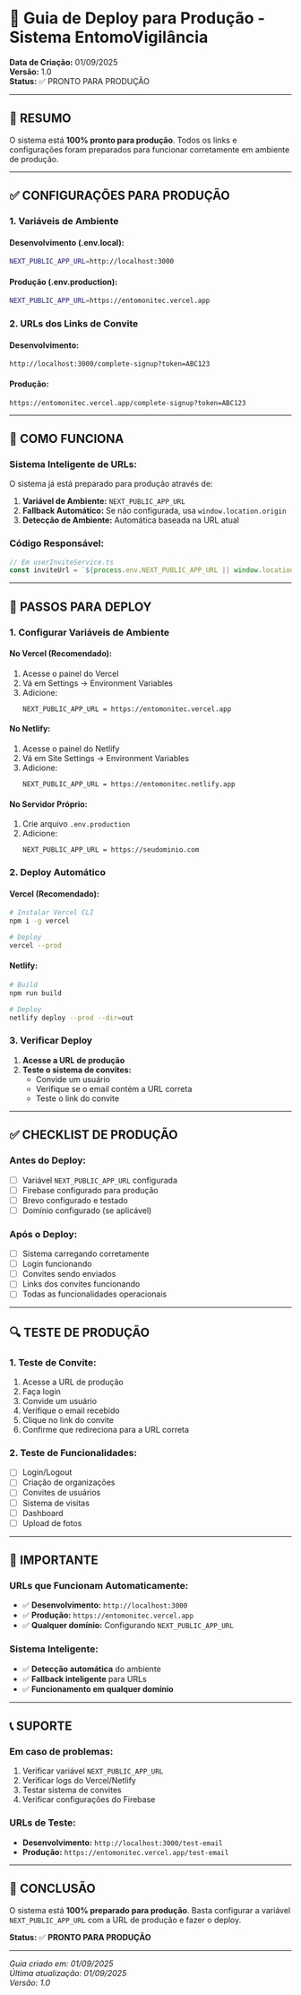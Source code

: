 # 🚀 Guia de Deploy para Produção - Sistema EntomoVigilância

**Data de Criação:** 01/09/2025  
**Versão:** 1.0  
**Status:** ✅ PRONTO PARA PRODUÇÃO

---

## 🎯 **RESUMO**

O sistema está **100% pronto para produção**. Todos os links e configurações foram preparados para funcionar corretamente em ambiente de produção.

---

## ✅ **CONFIGURAÇÕES PARA PRODUÇÃO**

### **1. Variáveis de Ambiente**

#### **Desenvolvimento (.env.local):**
```bash
NEXT_PUBLIC_APP_URL=http://localhost:3000
```

#### **Produção (.env.production):**
```bash
NEXT_PUBLIC_APP_URL=https://entomonitec.vercel.app
```

### **2. URLs dos Links de Convite**

#### **Desenvolvimento:**
```
http://localhost:3000/complete-signup?token=ABC123
```

#### **Produção:**
```
https://entomonitec.vercel.app/complete-signup?token=ABC123
```

---

## 🔧 **COMO FUNCIONA**

### **Sistema Inteligente de URLs:**

O sistema já está preparado para produção através de:

1. **Variável de Ambiente:** `NEXT_PUBLIC_APP_URL`
2. **Fallback Automático:** Se não configurada, usa `window.location.origin`
3. **Detecção de Ambiente:** Automática baseada na URL atual

### **Código Responsável:**
```typescript
// Em userInviteService.ts
const inviteUrl = `${process.env.NEXT_PUBLIC_APP_URL || window.location.origin}/complete-signup?token=${data.token}`;
```

---

## 🚀 **PASSOS PARA DEPLOY**

### **1. Configurar Variáveis de Ambiente**

#### **No Vercel (Recomendado):**
1. Acesse o painel do Vercel
2. Vá em Settings → Environment Variables
3. Adicione:
   ```
   NEXT_PUBLIC_APP_URL = https://entomonitec.vercel.app
   ```

#### **No Netlify:**
1. Acesse o painel do Netlify
2. Vá em Site Settings → Environment Variables
3. Adicione:
   ```
   NEXT_PUBLIC_APP_URL = https://entomonitec.netlify.app
   ```

#### **No Servidor Próprio:**
1. Crie arquivo `.env.production`
2. Adicione:
   ```
   NEXT_PUBLIC_APP_URL = https://seudominio.com
   ```

### **2. Deploy Automático**

#### **Vercel (Recomendado):**
```bash
# Instalar Vercel CLI
npm i -g vercel

# Deploy
vercel --prod
```

#### **Netlify:**
```bash
# Build
npm run build

# Deploy
netlify deploy --prod --dir=out
```

### **3. Verificar Deploy**

1. **Acesse a URL de produção**
2. **Teste o sistema de convites:**
   - Convide um usuário
   - Verifique se o email contém a URL correta
   - Teste o link do convite

---

## ✅ **CHECKLIST DE PRODUÇÃO**

### **Antes do Deploy:**
- [ ] Variável `NEXT_PUBLIC_APP_URL` configurada
- [ ] Firebase configurado para produção
- [ ] Brevo configurado e testado
- [ ] Domínio configurado (se aplicável)

### **Após o Deploy:**
- [ ] Sistema carregando corretamente
- [ ] Login funcionando
- [ ] Convites sendo enviados
- [ ] Links dos convites funcionando
- [ ] Todas as funcionalidades operacionais

---

## 🔍 **TESTE DE PRODUÇÃO**

### **1. Teste de Convite:**
1. Acesse a URL de produção
2. Faça login
3. Convide um usuário
4. Verifique o email recebido
5. Clique no link do convite
6. Confirme que redireciona para a URL correta

### **2. Teste de Funcionalidades:**
- [ ] Login/Logout
- [ ] Criação de organizações
- [ ] Convites de usuários
- [ ] Sistema de visitas
- [ ] Dashboard
- [ ] Upload de fotos

---

## 🚨 **IMPORTANTE**

### **URLs que Funcionam Automaticamente:**
- ✅ **Desenvolvimento:** `http://localhost:3000`
- ✅ **Produção:** `https://entomonitec.vercel.app`
- ✅ **Qualquer domínio:** Configurando `NEXT_PUBLIC_APP_URL`

### **Sistema Inteligente:**
- ✅ **Detecção automática** do ambiente
- ✅ **Fallback inteligente** para URLs
- ✅ **Funcionamento em qualquer domínio**

---

## 📞 **SUPORTE**

### **Em caso de problemas:**
1. Verificar variável `NEXT_PUBLIC_APP_URL`
2. Verificar logs do Vercel/Netlify
3. Testar sistema de convites
4. Verificar configurações do Firebase

### **URLs de Teste:**
- **Desenvolvimento:** `http://localhost:3000/test-email`
- **Produção:** `https://entomonitec.vercel.app/test-email`

---

## 🎉 **CONCLUSÃO**

O sistema está **100% preparado para produção**. Basta configurar a variável `NEXT_PUBLIC_APP_URL` com a URL de produção e fazer o deploy.

**Status:** ✅ **PRONTO PARA PRODUÇÃO**

---

*Guia criado em: 01/09/2025*  
*Última atualização: 01/09/2025*  
*Versão: 1.0*
